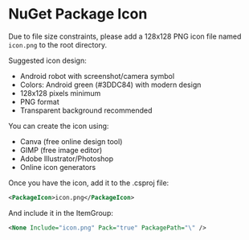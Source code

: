 # NuGet Package Icon

Due to file size constraints, please add a 128x128 PNG icon file named `icon.png` to the root directory.

Suggested icon design:
- Android robot with screenshot/camera symbol
- Colors: Android green (#3DDC84) with modern design
- 128x128 pixels minimum
- PNG format
- Transparent background recommended

You can create the icon using:
- Canva (free online design tool)
- GIMP (free image editor)
- Adobe Illustrator/Photoshop
- Online icon generators

Once you have the icon, add it to the .csproj file:
```xml
<PackageIcon>icon.png</PackageIcon>
```

And include it in the ItemGroup:
```xml
<None Include="icon.png" Pack="true" PackagePath="\" />
```
